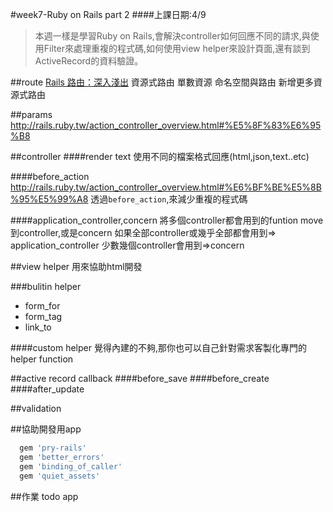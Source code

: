 #week7-Ruby on Rails part 2
####上課日期:4/9
>本週一樣是學習Ruby on Rails,會解決controller如何回應不同的請求,與使用Filter來處理重複的程式碼,如何使用view helper來設計頁面,還有談到ActiveRecord的資料驗證。

##route
[Rails 路由：深入淺出](http://rails.ruby.tw/routing.html)
資源式路由
單數資源
命名空間與路由
新增更多資源式路由

##params
http://rails.ruby.tw/action_controller_overview.html#%E5%8F%83%E6%95%B8

##controller
####render text
使用不同的檔案格式回應(html,json,text..etc)

####before_action
http://rails.ruby.tw/action_controller_overview.html#%E6%BF%BE%E5%8B%95%E5%99%A8
透過`before_action`,來減少重複的程式碼

####application_controller,concern
將多個controller都會用到的funtion move到controller,或是concern
如果全部controller或幾乎全部都會用到=> application_controller
少數幾個controller會用到=>concern

##view helper
用來協助html開發

###bulitin helper
* form_for
* form_tag
* link_to

####custom helper
覺得內建的不夠,那你也可以自己針對需求客製化專門的helper function

##active record callback
####before_save
####before_create
####after_update


##validation

##協助開發用app
```ruby
  gem 'pry-rails'
  gem 'better_errors'
  gem 'binding_of_caller'
  gem 'quiet_assets'
```

##作業
todo app
